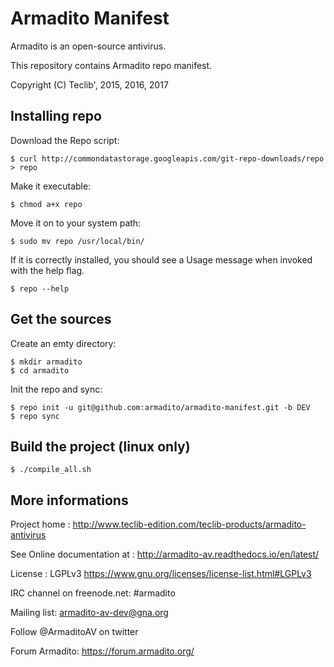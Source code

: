 # Armadito Manifest #

Armadito is an open-source antivirus.

This repository contains Armadito repo manifest.

Copyright (C) Teclib', 2015, 2016, 2017

## Installing repo ##

Download the Repo script:

    $ curl http://commondatastorage.googleapis.com/git-repo-downloads/repo > repo

Make it executable:

    $ chmod a+x repo

Move it on to your system path:

    $ sudo mv repo /usr/local/bin/

If it is correctly installed, you should see a Usage message when invoked
with the help flag.

    $ repo --help

## Get the sources ##

Create an emty directory:

	$ mkdir armadito
	$ cd armadito

Init the repo and sync:

	$ repo init -u git@github.com:armadito/armadito-manifest.git -b DEV
	$ repo sync


## Build the project (linux only) ##

	$ ./compile_all.sh

## More informations ##

Project home : http://www.teclib-edition.com/teclib-products/armadito-antivirus
 
See Online documentation at : http://armadito-av.readthedocs.io/en/latest/
 
License : LGPLv3 https://www.gnu.org/licenses/license-list.html#LGPLv3
 
IRC channel on freenode.net: #armadito
 
Mailing list: armadito-av-dev@gna.org
 
Follow @ArmaditoAV on twitter
 
Forum Armadito: https://forum.armadito.org/
